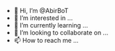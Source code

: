 - 👋 Hi, I’m @AbirBoT
- 👀 I’m interested in ...
- 🌱 I’m currently learning ...
- 💞️ I’m looking to collaborate on ...
- 📫 How to reach me ...

<!---
AbirBoT/AbirBoT is a ✨ special ✨ repository because its `README.md` (this file) appears on your GitHub profile.
You can click the Preview link to take a look at your changes.
--->
